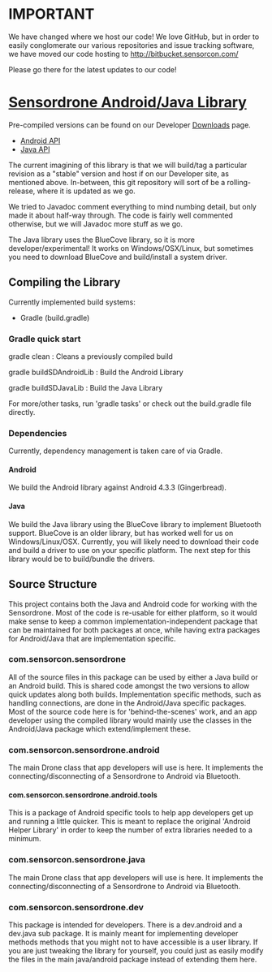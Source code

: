 IMPORTANT
=========
We have changed where we host our code! We love GitHub, but in order to easily conglomerate our various repositories and issue tracking software, we have moved our code hosting to http://bitbucket.sensorcon.com/

Please go there for the latest updates to our code!




[Sensordrone Android/Java Library](http://developer.sensordrone.com)
====================================================================

Pre-compiled versions can be found on our Developer [Downloads](http://developer.sensordrone.com/downloads) page.
* [Android API](http://developer.sensordrone.com/android/api/)
* [Java API](http://developer.sensordrone.com/java/api/)

The current imagining of this library is that we will build/tag a
particular revision as a "stable" version and host if on our Developer
site, as mentioned above. In-between, this git repository will sort
of be a rolling-release, where it is updated as we go.

We tried to Javadoc comment everything to mind numbing detail, but only
made it about half-way through. The code is fairly well commented
otherwise, but we will Javadoc more stuff as we go.

The Java library uses the BlueCove library, so it is more
developer/experimental! It works on Windows/OSX/Linux, but sometimes you
need to download BlueCove and build/install a system driver.

## Compiling the Library

Currently implemented build systems:
* Gradle (build.gradle)

### Gradle quick start

gradle clean : Cleans a previously compiled build

gradle buildSDAndroidLib : Build the Android Library

gradle buildSDJavaLib : Build the Java Library

For more/other tasks, run 'gradle tasks' or check out the build.gradle
file directly.

### Dependencies
Currently, dependency management is taken care of via Gradle.

#### Android
We build the Android library against Android 4.3.3 (Gingerbread).

#### Java
We build the Java library using the BlueCove library to implement
Bluetooth support. BlueCove is an older library, but has worked well for
us on Windows/Linux/OSX. Currently, you will likely need to download
their code and build a driver to use on your specific platform. The next
step for this library would be to build/bundle the drivers.

## Source Structure

This project contains both the Java and Android code for working with
the Sensordrone. Most of the code is re-usable for either platform, so
it would make sense to keep a common implementation-independent package
that can be maintained for both packages at once, while having extra
packages for Android/Java that are implementation specific.

### com.sensorcon.sensordrone

All of the source files in this package can be used by either a Java build
or an Android build. This is shared code amongst the two versions to
allow quick updates along both builds. Implementation specific methods,
such as handling connections, are done in the Android/Java specific
packages. Most of the source code here is for 'behind-the-scenes' work,
and an app developer using the compiled library would mainly use the
classes in the Android/Java package which extend/implement these.

### com.sensorcon.sensordrone.android

The main Drone class that app developers will use is here. It implements
the connecting/disconnecting of a Sensordrone to Android via Bluetooth.

#### com.sensorcon.sensordrone.android.tools

This is a package of Android specific tools to help app developers get
up and running a little quicker. This is meant to replace the original
'Android Helper Library' in order to keep the number of extra libraries
needed to a minimum.


### com.sensorcon.sensordrone.java

The main Drone class that app developers will use is here. It implements
the connecting/disconnecting of a Sensordrone to Android via Bluetooth.

### com.sensorcon.sensordrone.dev

This package is intended for developers. There is a dev.android and a
dev.java sub package. It is mainly meant for implementing developer
methods methods that you might not to have accessible is a user library.
If you are just tweaking the library for yourself, you could just as
easily modify the files in the main java/android package instead of
extending them here.

